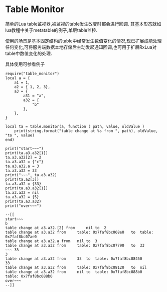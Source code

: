 # Table Monitor

简单的Lua table监视器,被监视的table发生改变时都会进行回调.
其基本形态就如lua教程中关于metatable的例子,单层table监控.

使用的场景是基本固定结构的table中经常发生数值变化的情况,现已扩展成能处理任何变化,可将服务端数据本地存储后主动发起通知回调,也可用于扩展RxLua对table中数值变化的处理.

具体使用可参看例子
```
require("table_monitor")
local a = {
    a1 = 1,
    a2 = { 1, 2, 3},
    a3 = {
        a31 = "a",
        a32 = {
            "b"
        },
    },
}

local ta = table.monitor(a, function ( path, value, oldValue )
    print(string.format("table change at %s from ", path), oldValue, "to ", value)
end)

print("start~~~")
print(ta.a3.a32[1])
ta.a3.a32[2] = 2
ta.a3.a32 = {"c"}
ta.a3.a32.a = 3
ta.a3.a32 = 33
print("~~~", ta.a3.a32)
print(ta.a2[3])
ta.a3.a32 = {33}
print(ta.a3.a32[1])
ta.a3.a32 = nil
ta.a3.a32 = {5}
print(ta.a3.a32)
print("over~~~")

--[[
start~~~
b
table change at a3.a32.[2] from     nil to  2
table change at a3.a32 from     table: 0x7faf8bc068e0   to  table: 0x7faf8bc07ae0
table change at a3.a32.a from   nil to  3
table change at a3.a32 from     table: 0x7faf8bc07790   to  33
~~~ 33
3
table change at a3.a32 from     33  to  table: 0x7faf8bc08450
33
table change at a3.a32 from     table: 0x7faf8bc08120   to  nil
table change at a3.a32 from     nil to  table: 0x7faf8bc088b0
table: 0x7faf8bc088b0
over~~~
--]]

```

